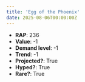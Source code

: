 ```yaml
---
title: 'Egg of the Phoenix'
date: 2025-08-06T00:00:00Z
---
```

- **RAP**: 236
- **Value**: -1
- **Demand level**: -1
- **Trend**: -1
- **Projected?**: True
- **Hyped?**: True
- **Rare?**: True
